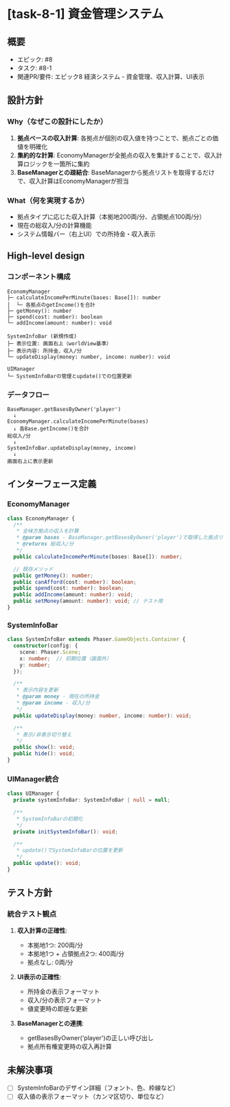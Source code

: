 # [task-8-1] 資金管理システム

## 概要
- エピック: #8
- タスク: #8-1
- 関連PR/要件: エピック8 経済システム - 資金管理、収入計算、UI表示

## 設計方針

### Why（なぜこの設計にしたか）
1. **拠点ベースの収入計算**: 各拠点が個別の収入値を持つことで、拠点ごとの価値を明確化
2. **集約的な計算**: EconomyManagerが全拠点の収入を集計することで、収入計算ロジックを一箇所に集約
3. **BaseManagerとの疎結合**: BaseManagerから拠点リストを取得するだけで、収入計算はEconomyManagerが担当

### What（何を実現するか）
- 拠点タイプに応じた収入計算（本拠地200両/分、占領拠点100両/分）
- 現在の総収入/分の計算機能
- システム情報バー（右上UI）での所持金・収入表示

## High-level design

### コンポーネント構成

```
EconomyManager
├─ calculateIncomePerMinute(bases: Base[]): number
│  └─ 各拠点のgetIncome()を合計
├─ getMoney(): number
├─ spend(cost: number): boolean
└─ addIncome(amount: number): void

SystemInfoBar (新規作成)
├─ 表示位置: 画面右上（worldView基準）
├─ 表示内容: 所持金、収入/分
└─ updateDisplay(money: number, income: number): void

UIManager
└─ SystemInfoBarの管理とupdate()での位置更新
```

### データフロー

```
BaseManager.getBasesByOwner('player')
  ↓
EconomyManager.calculateIncomePerMinute(bases)
  ↓ 各Base.getIncome()を合計
総収入/分
  ↓
SystemInfoBar.updateDisplay(money, income)
  ↓
画面右上に表示更新
```

## インターフェース定義

### EconomyManager

```typescript
class EconomyManager {
  /**
   * 全味方拠点の収入を計算
   * @param bases - BaseManager.getBasesByOwner('player')で取得した拠点リスト
   * @returns 総収入/分
   */
  public calculateIncomePerMinute(bases: Base[]): number;

  // 既存メソッド
  public getMoney(): number;
  public canAfford(cost: number): boolean;
  public spend(cost: number): boolean;
  public addIncome(amount: number): void;
  public setMoney(amount: number): void; // テスト用
}
```

### SystemInfoBar

```typescript
class SystemInfoBar extends Phaser.GameObjects.Container {
  constructor(config: {
    scene: Phaser.Scene;
    x: number;  // 初期位置（画面外）
    y: number;
  });

  /**
   * 表示内容を更新
   * @param money - 現在の所持金
   * @param income - 収入/分
   */
  public updateDisplay(money: number, income: number): void;

  /**
   * 表示/非表示切り替え
   */
  public show(): void;
  public hide(): void;
}
```

### UIManager統合

```typescript
class UIManager {
  private systemInfoBar: SystemInfoBar | null = null;

  /**
   * SystemInfoBarの初期化
   */
  private initSystemInfoBar(): void;

  /**
   * update()でSystemInfoBarの位置を更新
   */
  public update(): void;
}
```

## テスト方針

### 統合テスト観点
1. **収入計算の正確性**:
   - 本拠地1つ: 200両/分
   - 本拠地1つ + 占領拠点2つ: 400両/分
   - 拠点なし: 0両/分

2. **UI表示の正確性**:
   - 所持金の表示フォーマット
   - 収入/分の表示フォーマット
   - 値変更時の即座な更新

3. **BaseManagerとの連携**:
   - getBasesByOwner('player')の正しい呼び出し
   - 拠点所有権変更時の収入再計算

## 未解決事項
- [ ] SystemInfoBarのデザイン詳細（フォント、色、枠線など）
- [ ] 収入値の表示フォーマット（カンマ区切り、単位など）
